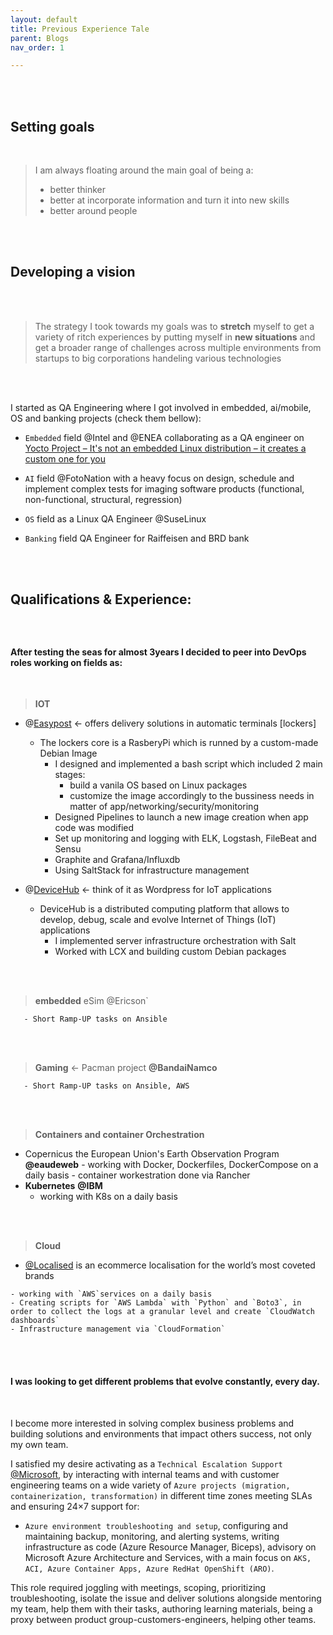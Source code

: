 ```yaml
---
layout: default
title: Previous Experience Tale
parent: Blogs
nav_order: 1

---
```


<br />
<br />


## Setting goals

<br />

> I am always floating around the main  goal of being a:
>
> - better thinker
> - better at incorporate information and turn it into new skills
> - better around people
>
> 

<br />
<br />



## Developing a vision 

<br />
<br />


> The strategy I took towards my goals was to **stretch** myself to get a variety of ritch experiences by putting myself in **new situations** and get a broader range of challenges across multiple environments from startups to big corporations handeling various technologies




<br />
<br />

I started as QA Engineering where I got involved in embedded, ai/mobile, OS and banking projects (check them bellow):

- `Embedded` field @Intel and @ENEA collaborating as a QA engineer on [Yocto Project – It's not an embedded Linux distribution – it creates a custom one for you](https://www.yoctoproject.org/)

- `AI` field @FotoNation  with a heavy focus on design, schedule and implement complex tests for imaging software products (functional, non-functional, structural, regression)

- `OS` field as a Linux QA Engineer @SuseLinux

- `Banking` field QA Engineer for Raiffeisen and BRD bank
  <br />
  <br />

<br />


## Qualifications & Experience:

### <br />

#### After testing the seas for almost 3years I decided to **peer** into DevOps roles working on fields as:

<br/>

>  **IOT**  

  - @[Easypost](https://easypost.ro/) <- offers delivery solutions in automatic terminals [lockers]
    -  The lockers core is a RasberyPi which is runned by a custom-made Debian Image
       -  I designed and implemented a bash script which included 2 main stages:
          -  build a vanila OS based on Linux packages
          -  customize the image accordingly to the bussiness needs in matter of app/networking/security/monitoring
       -  Designed Pipelines to launch a new image creation when app code was modified
       -  Set up monitoring and logging with ELK, Logstash, FileBeat and Sensu 
       -  Graphite and Grafana/Influxdb
       -  Using SaltStack for infrastructure management

  - @[DeviceHub](https://www.linkedin.com/company/devicehub-net/about/) <- think of it as Wordpress for IoT applications
       - DeviceHub is a distributed computing platform that allows to develop, debug, scale and evolve Internet of Things (IoT) applications 
         -  I implemented server infrastructure orchestration with Salt
         -  Worked with LCX and building custom Debian packages

<br/>

<br/>

> **embedded** eSim @Ericson`

       - Short Ramp-UP tasks on Ansible

<br/>

<br/>

>  **Gaming** <- Pacman project **@BandaiNamco**

       - Short Ramp-UP tasks on Ansible, AWS

<br/>

<br/>

>  **Containers and container Orchestration** 

  -  Copernicus the European Union's Earth Observation Program  **@eaudeweb**
    - working with Docker, Dockerfiles, DockerCompose on a daily basis
    - container workestration done via Rancher
  - **Kubernetes** **@IBM**
       - working with K8s on a daily basis

<br/>

<br/>

>  **Cloud** 

  -  [@Localised](https://www.localised.com/)  is an ecommerce localisation for the world’s most coveted brands

    - working with `AWS`services on a daily basis
    - Creating scripts for `AWS Lambda` with `Python` and `Boto3`, in order to collect the logs at a granular level and create `CloudWatch dashboards`
    - Infrastructure management via `CloudFormation`

  

<br/>

<br/>



#### I was looking to get different problems  that evolve constantly, every day.

 <br/>

I become more interested in solving complex business problems  and building solutions and environments that impact others success, not only my own team.

I satisfied my desire activating as a `Technical Escalation Support` [@Microsoft](https://docs.microsoft.com/en-us/azure/aks/), by interacting with internal teams and with customer engineering teams on a wide variety of `Azure projects (migration, containerization, transformation)` in different time zones meeting SLAs and ensuring 24×7 support for:
  - `Azure environment troubleshooting and setup`, configuring and maintaining backup, monitoring, and alerting systems, writing infrastructure as code (Azure Resource Manager, Biceps), advisory on Microsoft Azure Architecture and Services, with a main focus on `AKS, ACI, Azure Container Apps, Azure RedHat OpenShift (ARO)`.

This role required joggling with meetings, scoping, prioritizing troubleshooting, isolate the issue and deliver  solutions alongside mentoring my  team, help them with their tasks, authoring learning materials, being a proxy between product group-customers-engineers,  helping other teams. 


